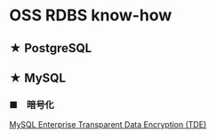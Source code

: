 OSS RDBS know-how
===

## ★ PostgreSQL






## ★ MySQL

### ■　暗号化
[MySQL Enterprise Transparent Data Encryption (TDE)](https://www.mysql.com/jp/products/enterprise/tde.html)

